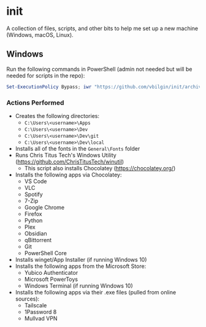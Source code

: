 # init

A collection of files, scripts, and other bits to help me set up a new machine (Windows, macOS, Linux).

## Windows

Run the following commands in PowerShell (admin not needed but will be needed for scripts in the repo):

```powershell
Set-ExecutionPolicy Bypass; iwr "https://github.com/vbilgin/init/archive/refs/heads/main.zip" -OutFile .\init.zip; Expand-Archive .\init.zip .\; ren .\init-main .\init; rd .\init.zip
```

### Actions Performed

- Creates the following directories:
  - `C:\Users\<username>\Apps`
  - `C:\Users\<username>\Dev`
  - `C:\Users\<username>\Dev\git`
  - `C:\Users\<username>\Dev\local`
- Installs all of the fonts in the `General\Fonts` folder
- Runs Chris Titus Tech's Windows Utility (https://github.com/ChrisTitusTech/winutil)
  - This script also installs Chocolatey (https://chocolatey.org/)
- Installs the following apps via Chocolatey:
  - VS Code
  - VLC
  - Spotify
  - 7-Zip
  - Google Chrome
  - Firefox
  - Python
  - Plex
  - Obsidian
  - qBittorrent
  - Git
  - PowerShell Core
- Installs winget/App Installer (if running Windows 10)
- Installs the following apps from the Microsoft Store:
  - Yubico Authenticator
  - Microsoft PowerToys
  - Windows Terminal (if running Windows 10)
- Installs the following apps via their .exe files (pulled from online sources):
  - Tailscale
  - 1Password 8
  - Mullvad VPN
